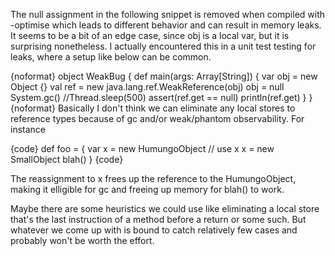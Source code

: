 The null assignment in the following snippet is removed when compiled with -optimise which leads to different behavior and can result in memory leaks. It seems to be a bit of an edge case, since obj is a local var, but it is surprising nonetheless. I actually encountered this in a unit test testing for leaks, where a setup like below can be common.

{noformat} 
object WeakBug {
  def main(args: Array[String]) {
    var obj = new Object {}
    val ref = new java.lang.ref.WeakReference(obj)
    obj = null
    System.gc()
    //Thread.sleep(500)
    assert(ref.get == null)
    println(ref.get)
  }
}
{noformat} 
Basically I don't think we can eliminate any local stores to reference types because of gc and/or weak/phantom observability. For instance

{code}
def foo = {
  var x = new HumungoObject
  // use x
  x = new SmallObject
  blah()
}
{code}

The reassignment to x frees up the reference to the HumungoObject, making it elligible for gc and freeing up memory for blah() to work.

Maybe there are some heuristics we could use like eliminating a local store that's the last instruction of a method before a return or some such. But whatever we come up with is bound to catch relatively few cases and probably won't be worth the effort.
